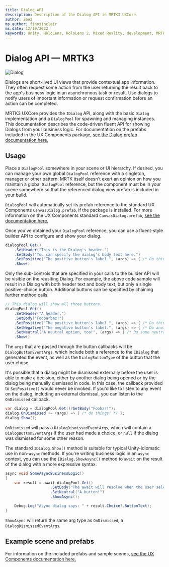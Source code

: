 ```yaml
---
title: Dialog API
description: Description of the Dialog API in MRTK3 UXCore
author: Zee2
ms.author: finnsinclair
ms.date: 12/19/2022
keywords: Unity, HoloLens, HoloLens 2, Mixed Reality, development, MRTK, MRTK3, Dialog, UI
---
```


# Dialog API &#8212; MRTK3

![Dialog](../../../mrtk3-overview/images/UXBuildingBlocks/MRTK_UX_v3_Dialog.png)

Dialogs are short-lived UI views that provide contextual app information. They often request some action from the user  returning the result back to the app's business logic in an asynchronous task or result. Use dialogs to notify users of important information or request confirmation before an action can be completed.

MRTK3 UXCore provides the `IDialog` API, along with the basic `Dialog` implementation and a `DialogPool` for spawning and managing instances. This documentation describes the code-driven fluent API for showing Dialogs from your business logic. For documentation on the prefabs included in the UX Components package, [see the Dialog prefab documentation here.](../../../mrtk3-uxcomponents/packages/uxcomponents/dialog.md)

## Usage

Place a `DialogPool` somewhere in your scene or UI hierarchy. If desired, you can manage your own global `DialogPool` reference with a singleton, manager or other pattern. MRTK itself doesn't exert an opinion on how you maintain a global `DialogPool` reference, but the component must be in your scene somewhere so that the referenced dialog view prefab is included in your build.

`DialogPool` will automatically set its prefab reference to the standard UX Components `CanvasDialog.prefab`, if the package is installed. For more information on the UX Components standard `CanvasDialog.prefab`, [see the documentation here.](../../../mrtk3-uxcomponents/packages/uxcomponents/dialog.md)

Once you've obtained your `DialogPool` reference, you can use a fluent-style builder API to configure and show your dialog.

```csharp
dialogPool.Get()
    .SetHeader("This is the Dialog's header.")
    .SetBody("You can specify the dialog's body text here.")
    .SetPositive("The positive button's label.", (args) => { /* Do thing! */ })
    .Show()
```

Only the sub-controls that are specified in your calls to the builder API will be visible on the reuslting Dialog. For example, the above code sample will result in a Dialog with both header text and body text, but only a single positive-choice button. Additional buttons can be specified by chaining further method calls.

```csharp
// This dialog will show all three buttons.
dialogPool.Get()
    .SetHeader("A header.")
    .SetBody("Foobarbaz!")
    .SetPositive("The positive button's label.", (args) => { /* Do thing! */ })
    .SetNegative("The negative button's label.", (args) => { /* Do another thing! */ })
    .SetNeutral("A neutral option, too!", (args) => { /* Do some neutral thing. */ })
    .Show()
```

The `args` that are passed through the button callbacks will be `DialogButtonEventArgs`, which include both a reference to the `IDialog` that generated the event, as well as the `DialogButtonType` of the button that the user chose.

It's possible that a dialog might be dismissed externally before the user is able to make a decision, either by another dialog being opened or by the dialog being manually dismissed in code. In this case, the callback provided to `SetPositive()` would never be invoked. If you'd like to listen to any event on the dialog, including an external dismissal, you can listen to the `OnDismissed` callback.

```csharp
var dialog = dialogPool.Get()?SetBody("Foobar!");
dialog.OnDismissed += (args) => { /* do things! */ };
dialog.Show();
```

`OnDismissed` will pass a `DialogDismissedEventArgs`, which will contain a `DialogButtonEventArgs` if the user had made a choice, or `null` if the dialog was dismissed for some other reason.

The standard `IDialog.Show()` method is suitable for typical Unity-idiomatic use in non-`async` methods. If you're writing business logic in an `async` context, you can use the `IDialog.ShowAsync()` method to `await` on the result of the dialog with a more expressive syntax.

```csharp
async void SomeAsyncBusinessLogic()
{
    var result = await dialogPool.Get()
                    .SetBody("The await will resolve when the user selects the option.")
                    .SetNeutral("A button!")
                    .ShowAsync();

    Debug.Log("Async dialog says: " + result.Choice?.ButtonText);
}
```

`ShowAsync` will return the same arg type as `OnDismissed`, a `DialogDismissedEventArgs`.

## Example scene and prefabs

For information on the included prefabs and sample scenes, [see the UX Components documentation here.](../../../mrtk3-uxcomponents/packages/uxcomponents/dialog.md)